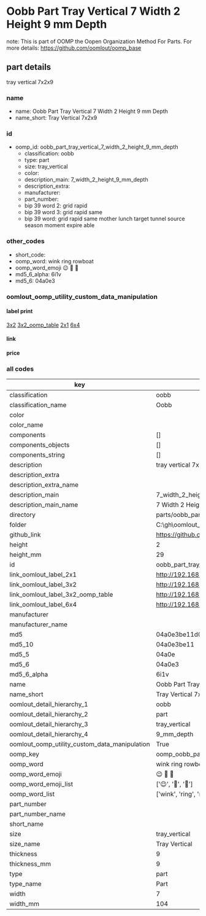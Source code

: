 # Oobb Part Tray Vertical 7 Width 2 Height 9 mm Depth  

note: This is part of OOMP the Oopen Organization Method For Parts. For more details: https://github.com/oomlout/oomp_base

##  part details
  



tray vertical 7x2x9



### name
* name: Oobb Part Tray Vertical 7 Width 2 Height 9 mm Depth
* name_short: Tray Vertical 7x2x9 
### id
* oomp_id: oobb_part_tray_vertical_7_width_2_height_9_mm_depth
  * classification: oobb
  * type: part
  * size: tray_vertical
  * color: 
  * description_main: 7_width_2_height_9_mm_depth
  * description_extra: 
  * manufacturer: 
  * part_number: 
  * bip 39 word 2: grid rapid
  * bip 39 word 3: grid rapid same
  * bip 39 word: grid rapid same mother lunch target tunnel source season moment expire able

### other_codes
* short_code: 
* oomp_word: wink ring rowboat
* oomp_word_emoji :wink: :ring: :rowboat:
* md5_6_alpha: 6i1v
* md5_6: 04a0e3






### oomlout_oomp_utility_custom_data_manipulation
#### label print
[3x2](http://192.168.1.245:1112/?label=oomp%206i1v)
[3x2_oomp_table](http://192.168.1.108:1112/?label=oomp%206i1v)
[2x1](http://192.168.1.242:1112/?label=oomp%206i1v)
[6x4](http://192.168.1.55:1112/?label=oomp%206i1v)    

#### link

                              

#### price







### all codes 
| key | value |  
| --- | --- |  
| classification | oobb |  
| classification_name | Oobb |  
| color |  |  
| color_name |  |  
| components | [] |  
| components_objects | [] |  
| components_string | [] |  
| description | tray vertical 7x2x9 |  
| description_extra |  |  
| description_extra_name |  |  
| description_main | 7_width_2_height_9_mm_depth |  
| description_main_name | 7 Width 2 Height 9 mm Depth |  
| directory | parts/oobb_part_tray_vertical_7_width_2_height_9_mm_depth |  
| folder | C:\gh\oomlout_oobb_version_4_generated_parts\parts\oobb_part_tray_vertical_7_width_2_height_9_mm_depth |  
| github_link | https://github.com/oomlout/oomlout_oomp_part_src/tree/main/parts/oobb_part_tray_vertical_7_width_2_height_9_mm_depth |  
| height | 2 |  
| height_mm | 29 |  
| id | oobb_part_tray_vertical_7_width_2_height_9_mm_depth |  
| link_oomlout_label_2x1 | http://192.168.1.242:1112/?label=oomp%206i1v |  
| link_oomlout_label_3x2 | http://192.168.1.245:1112/?label=oomp%206i1v |  
| link_oomlout_label_3x2_oomp_table | http://192.168.1.108:1112/?label=oomp%206i1v |  
| link_oomlout_label_6x4 | http://192.168.1.55:1112/?label=oomp%206i1v |  
| manufacturer |  |  
| manufacturer_name |  |  
| md5 | 04a0e3be11d01d5377c299037dec7b33 |  
| md5_10 | 04a0e3be11 |  
| md5_5 | 04a0e |  
| md5_6 | 04a0e3 |  
| md5_6_alpha | 6i1v |  
| name | Oobb Part Tray Vertical 7 Width 2 Height 9 mm Depth |  
| name_short | Tray Vertical 7x2x9  |  
| oomlout_detail_hierarchy_1 | oobb |  
| oomlout_detail_hierarchy_2 | part |  
| oomlout_detail_hierarchy_3 | tray_vertical |  
| oomlout_detail_hierarchy_4 | 9_mm_depth |  
| oomlout_oomp_utility_custom_data_manipulation | True |  
| oomp_key | oomp_oobb_part_tray_vertical_7_width_2_height_9_mm_depth |  
| oomp_word | wink ring rowboat |  
| oomp_word_emoji | :wink: :ring: :rowboat: |  
| oomp_word_emoji_list | [':wink:', ':ring:', ':rowboat:'] |  
| oomp_word_list | ['wink', 'ring', 'rowboat'] |  
| part_number |  |  
| part_number_name |  |  
| short_name |  |  
| size | tray_vertical |  
| size_name | Tray Vertical |  
| thickness | 9 |  
| thickness_mm | 9 |  
| type | part |  
| type_name | Part |  
| width | 7 |  
| width_mm | 104 |  
